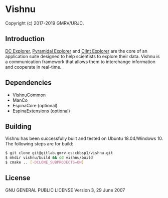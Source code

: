 # Vishnu
Copyright (c) 2017-2019 GMRV/URJC.

## Introduction

[DC Explorer](http://cajalbbp.es/dcexplorer_web/ "DC Explorer"), [Pyramidal Explorer](http://gmrv.es/gmrvvis/pyramidalexplorer/ "Pyramidal Explorer") and [ClInt Explorer](http://gmrv.es/gmrvvis/clintexplorer/ "ClInt Explorer") are the core of an application suite 
designed to help scientists to explore their data. Vishnu is a communication 
framework that allows them to interchange information and cooperate in 
real-time.

## Dependencies

* VishnuCommon
* ManCo
* EspinaCore (optional)
* EspinaExtensions (optional)

## Building

Vishnu has been successfully built and tested on Ubuntu 18.04/Windows 10.
The following steps are for build:

```bash
$ git clone git@gitlab.gmrv.es:cbbsp1/vishnu.git
$ mkdir vishnu/build && cd vishnu/build
$ cmake .. [-DCLONE_SUBPROJECTS=ON]
```

## License

GNU GENERAL PUBLIC LICENSE Version 3, 29 June 2007
